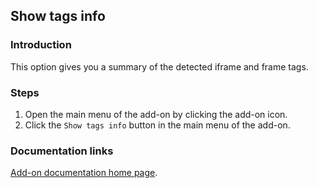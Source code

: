## Show tags info

### Introduction

This option gives you a summary of the detected iframe and frame tags.
 
### Steps

1. Open the main menu of the add-on by clicking the add-on icon.
2. Click the `Show tags info` button in the main menu of the add-on.

### Documentation links

[Add-on documentation home page](https://cmoli.es/projects/check-iframe/introduction.html).
